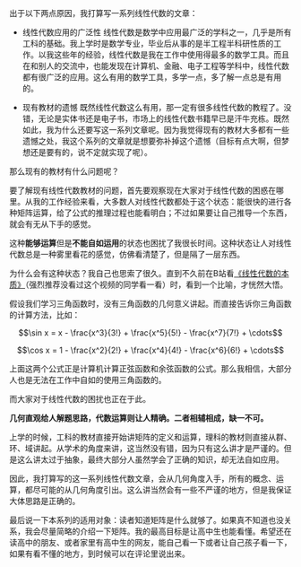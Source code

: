 出于以下两点原因，我打算写一系列线性代数的文章：

- 线性代数应用的广泛性
线性代数是数学中应用最广泛的学科之一，几乎是所有工科的基础。我上学时是数学专业，毕业后从事的是半工程半科研性质的工作。以我这些年的经验，线性代数是我在工作中使用得最多的数学工具。而且在和别人的交流中，也能发现在计算机、金融、电子工程等学科中，线性代数都有很广泛的应用。这么有用的数学工具，多学一点，多了解一点总是有用的。

- 现有教材的遗憾
既然线性代数这么有用，那一定有很多线性代数的教程了。没错，无论是实体书还是电子书，市场上的线性代数书籍早已是汗牛充栋。既然如此，我为什么还要写这一系列文章呢。因为我觉得现有的教材大多都有一些遗憾之处，我这个系列的文章就是想要弥补掉这个遗憾（目标有点大啊，但梦想还是要有的，说不定就实现了呢）。

那么现有的教材有什么问题呢？

要了解现有线性代数教材的问题，首先要观察现在大家对于线性代数的困惑在哪里。从我的工作经验来看，大多数人对线性代数都处于这个状态：能很快的进行各种矩阵运算，给了公式的推理过程也能看明白；不过如果要让自己推导一个东西，就会有无从下手的感觉。

这种**能够运算**但是**不能自如运用**的状态也困扰了我很长时间。这种状态让人对线性代数总是一种雾里看花的感觉，仿佛看清楚了，但是隔了一层东西。

为什么会有这种状态？我自己也思索了很久。直到不久前在B站看[《线性代数的本质》](https://www.bilibili.com/video/av6731067)（强烈推荐没看过这个视频的同学看一看）时，看到一个比喻，才恍然大悟。

假设我们学习三角函数时，没有三角函数的几何意义讲起。而直接告诉你三角函数的计算方法，比如：

$$\sin x = x - \frac{x^3}{3!} + \frac{x^5}{5!} - \frac{x^7}{7!} + \cdots$$

$$\cos x = 1 - \frac{x^2}{2!} + \frac{x^4}{4!} - \frac{x^6}{6!} + \cdots$$

上面这两个公式正是计算机计算正弦函数和余弦函数的公式。那么我相信，大部分人也是无法在工作中自如的使用三角函数的。

而大家对于线性代数的困扰也正在于此。

**几何直观给人解题思路，代数运算则让人精确。二者相辅相成，缺一不可。**

上学的时候，工科的教材直接开始讲矩阵的定义和运算，理科的教材则直接从群、环、域讲起。从学术的角度来讲，这当然没有错，因为只有这么讲才是严谨的。但是这么讲太过于抽象，最终大部分人虽然学会了正确的知识，却无法自如应用。

因此，我打算写的这一系列线性代数文章，会从几何角度入手，所有的概念、运算，都尽可能的从几何角度引出。这么讲当然会有一些不严谨的地方，但是我保证大体思路是正确的。

最后说一下本系列的适用对象：读者知道矩阵是什么就够了。如果真不知道也没关系，我会尽量简略的介绍一下矩阵。我的最高目标是让高中生也能看懂。希望还在读高中的朋友、或者家里有高中生的网友，能自己看一下或者让自己孩子看一下，如果有看不懂的地方，到时候可以在评论里说出来。
